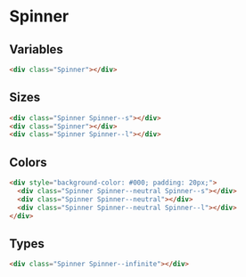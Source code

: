 # Spinner

## Variables



```html
<div class="Spinner"></div>
```


## Sizes

```html
<div class="Spinner Spinner--s"></div>
<div class="Spinner"></div>
<div class="Spinner Spinner--l"></div>
```

## Colors

```html
<div style="background-color: #000; padding: 20px;">
  <div class="Spinner Spinner--neutral Spinner--s"></div>
  <div class="Spinner Spinner--neutral"></div>
  <div class="Spinner Spinner--neutral Spinner--l"></div>
</div>
```

## Types

```html
<div class="Spinner Spinner--infinite"></div>
```

